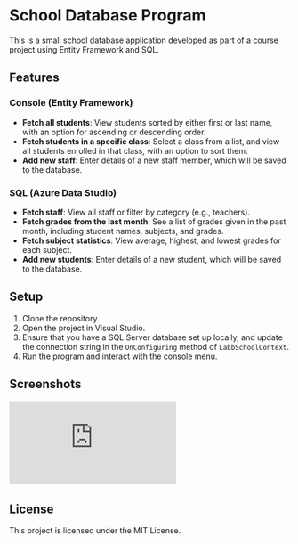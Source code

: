 # School Database Program

This is a small school database application developed as part of a course project using Entity Framework and SQL.

## Features

### Console (Entity Framework)
- **Fetch all students**: View students sorted by either first or last name, with an option for ascending or descending order.
- **Fetch students in a specific class**: Select a class from a list, and view all students enrolled in that class, with an option to sort them.
- **Add new staff**: Enter details of a new staff member, which will be saved to the database.

### SQL (Azure Data Studio)
- **Fetch staff**: View all staff or filter by category (e.g., teachers).
- **Fetch grades from the last month**: See a list of grades given in the past month, including student names, subjects, and grades.
- **Fetch subject statistics**: View average, highest, and lowest grades for each subject.
- **Add new students**: Enter details of a new student, which will be saved to the database.

## Setup
1. Clone the repository.
2. Open the project in Visual Studio.
3. Ensure that you have a SQL Server database set up locally, and update the connection string in the `OnConfiguring` method of `LabbSchoolContext`.
4. Run the program and interact with the console menu.

## Screenshots

![Database Screenshot](https://github.com/JonssonF/Databas_SUT24_LABB3/blob/main/ER%20Labb3.drawio.pdf)

## License
This project is licensed under the MIT License.

